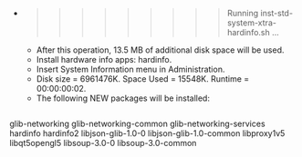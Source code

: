 * >>>>>>>>> Running inst-std-system-xtra-hardinfo.sh ...
  * After this operation, 13.5 MB of additional disk space will be used.
  * Install hardware info apps: hardinfo.
  * Insert System Information menu in Administration.
  * Disk size = 6961476K. Space Used = 15548K. Runtime = 00:00:00:02.
  * The following NEW packages will be installed:
  ```bash
glib-networking glib-networking-common glib-networking-services hardinfo hardinfo2
libjson-glib-1.0-0 libjson-glib-1.0-common libproxy1v5 libqt5opengl5 libsoup-3.0-0
libsoup-3.0-common
  ```
